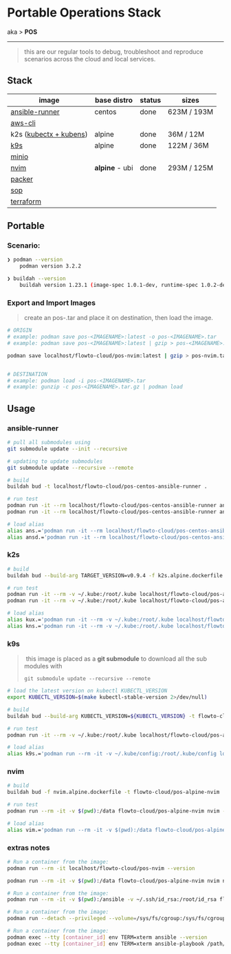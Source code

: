 
# Portable Operations Stack

aka > **POS**

---

> this are our regular tools to debug, troubleshoot and reproduce scenarios across the cloud and local services.

## Stack

| image                                                       | base distro      | status | sizes       |
| ----------------------------------------------------------- | ---------------- | ------ | ----------- |
| [ansible-runner](https://github.com/ansible/ansible-runner) | centos           | done   | 623M / 193M |
| [aws-cli](https://github.com/aws/aws-cli)                   |                  |        |             |
| k2s ([kubectx + kubens](https://github.com/ahmetb/kubectx)) | alpine           | done   | 36M  / 12M  |
| [k9s](https://github.com/derailed/k9s)                      | alpine           | done   | 122M / 36M  |
| [minio](https://github.com/minio/mc)                        |                  |        |             |
| [nvim](https://github.com/neovim/neovim)                    | **alpine** - ubi | done   | 293M / 125M |
| [packer](https://github.com/hashicorp/packer)               |                  |        |             |
| [sop](https://github.com/mozilla/sops/releases)             |                  |        |             |
| [terraform](https://github.com/hashicorp/terraform)         |                  |        |             |



## Portable

### Scenario:

```bash
❯ podman --version
    podman version 3.2.2

❯ buildah --version
    buildah version 1.23.1 (image-spec 1.0.1-dev, runtime-spec 1.0.2-dev)
```

### Export and Import Images

> create an pos-<IMAGENAME>.tar and place it on destination, then load the image.


```bash
# ORIGIN
# example: podman save pos-<IMAGENAME>:latest -o pos-<IMAGENAME>.tar
# example: podman save pos-<IMAGENAME>:latest | gzip > pos-<IMAGENAME>.tar.gz

podman save localhost/flowto-cloud/pos-nvim:latest | gzip > pos-nvim.tar.gz


# DESTINATION
# example: podman load -i pos-<IMAGENAME>.tar
# example: gunzip -c pos-<IMAGENAME>.tar.gz | podman load
```



## Usage

### ansible-runner

```bash
# pull all submodules using
git submodule update --init --recursive

# updating to update submodules
git submodule update --recursive --remote

# build
buildah bud -t localhost/flowto-cloud/pos-centos-ansible-runner .

# run test
podman run -it --rm localhost/flowto-cloud/pos-centos-ansible-runner ansible --help
podman run -it --rm localhost/flowto-cloud/pos-centos-ansible-runner ansible --version

# load alias
alias ans.='podman run -it --rm localhost/flowto-cloud/pos-centos-ansible-runner ansible'
alias ansd.='podman run -it --rm localhost/flowto-cloud/pos-centos-ansible-runner ansible-doc'

```

### k2s

```bash
# build
buildah bud --build-arg TARGET_VERSION=v0.9.4 -f k2s.alpine.dockerfile -t flowto-cloud/pos-alpine-k2s:v0.9.4 .

# run test
podman run -it --rm -v ~/.kube:/root/.kube localhost/flowto-cloud/pos-alpine-k2s:v0.9.4 kubens --help
podman run -it --rm -v ~/.kube:/root/.kube localhost/flowto-cloud/pos-alpine-k2s:v0.9.4 kubectx --help

# load alias
alias kux.='podman run -it --rm -v ~/.kube:/root/.kube localhost/flowto-cloud/pos-alpine-k2s:v0.9.4 kubectx'
alias kns.='podman run -it --rm -v ~/.kube:/root/.kube localhost/flowto-cloud/pos-alpine-k2s:v0.9.4 kubens'

```

### k9s

> ​	this image is placed as a **git submodule** to download all the sub modules with
>
> `git submodule update --recursive --remote`

```bash
# load the latest version on kubectl KUBECTL_VERSION
export KUBECTL_VERSION=$(make kubectl-stable-version 2>/dev/null)

# build
buildah bud --build-arg KUBECTL_VERSION=${KUBECTL_VERSION} -t flowto-cloud/pos-alpine-k9s .

# run test
podman run -it --rm -v ~/.kube:/root/.kube localhost/flowto-cloud/pos-alpine-k9s --help

# load alias
alias k9s.='podman run --rm -it -v ~/.kube/config:/root/.kube/config localhost/flowto-cloud/pos-alpine-k9s'
```
### nvim

```bash
# build
buildah bud -f nvim.alpine.dockerfile -t flowto-cloud/pos-alpine-nvim

# run test
podman run --rm -it -v $(pwd):/data flowto-cloud/pos-alpine-nvim nvim --help

# load alias
alias vim.='podman run --rm -it -v $(pwd):/data flowto-cloud/pos-alpine-nvim nvim'
```

### extras notes

```bash
# Run a container from the image:
podman run --rm -it localhost/flowto-cloud/pos-nvim --version

podman run --rm -it -v $(pwd):/data flowto-cloud/pos-alpine-nvim nvim name-of-file.md

# Run a container from the image:
podman run --rm -it -v $(pwd):/ansible -v ~/.ssh/id_rsa:/root/id_rsa flowto-cloud/mino-client bash

# Run a container from the image:
podman run --detach --privileged --volume=/sys/fs/cgroup:/sys/fs/cgroup:ro flowto-cloud/ansible:latest

# Run a container from the image:
podman exec --tty [container_id] env TERM=xterm ansible --version
podman exec --tty [container_id] env TERM=xterm ansible-playbook /path/to/ansible/playbook.yml --syntax-check
```



